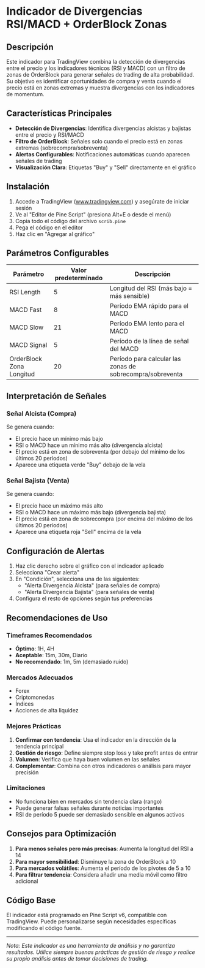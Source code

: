 # Indicador de Divergencias RSI/MACD + OrderBlock Zonas

## Descripción
Este indicador para TradingView combina la detección de divergencias entre el precio y los indicadores técnicos (RSI y MACD) con un filtro de zonas de OrderBlock para generar señales de trading de alta probabilidad. Su objetivo es identificar oportunidades de compra y venta cuando el precio está en zonas extremas y muestra divergencias con los indicadores de momentum.

## Características Principales
- **Detección de Divergencias**: Identifica divergencias alcistas y bajistas entre el precio y RSI/MACD
- **Filtro de OrderBlock**: Señales solo cuando el precio está en zonas extremas (sobrecompra/sobreventa)
- **Alertas Configurables**: Notificaciones automáticas cuando aparecen señales de trading
- **Visualización Clara**: Etiquetas "Buy" y "Sell" directamente en el gráfico

## Instalación

1. Accede a TradingView (www.tradingview.com) y asegúrate de iniciar sesión
2. Ve al "Editor de Pine Script" (presiona Alt+E o desde el menú)
3. Copia todo el código del archivo `scrib.pine`
4. Pega el código en el editor
5. Haz clic en "Agregar al gráfico"

## Parámetros Configurables

| Parámetro | Valor predeterminado | Descripción |
|-----------|---------------------|-------------|
| RSI Length | 5 | Longitud del RSI (más bajo = más sensible) |
| MACD Fast | 8 | Período EMA rápido para el MACD |
| MACD Slow | 21 | Período EMA lento para el MACD |
| MACD Signal | 5 | Período de la línea de señal del MACD |
| OrderBlock Zona Longitud | 20 | Período para calcular las zonas de sobrecompra/sobreventa |

## Interpretación de Señales

### Señal Alcista (Compra)
Se genera cuando:
- El precio hace un mínimo más bajo
- RSI o MACD hace un mínimo más alto (divergencia alcista)
- El precio está en zona de sobreventa (por debajo del mínimo de los últimos 20 períodos)
- Aparece una etiqueta verde "Buy" debajo de la vela

### Señal Bajista (Venta)
Se genera cuando:
- El precio hace un máximo más alto
- RSI o MACD hace un máximo más bajo (divergencia bajista)
- El precio está en zona de sobrecompra (por encima del máximo de los últimos 20 períodos)
- Aparece una etiqueta roja "Sell" encima de la vela

## Configuración de Alertas

1. Haz clic derecho sobre el gráfico con el indicador aplicado
2. Selecciona "Crear alerta"
3. En "Condición", selecciona una de las siguientes:
   - "Alerta Divergencia Alcista" (para señales de compra)
   - "Alerta Divergencia Bajista" (para señales de venta)
4. Configura el resto de opciones según tus preferencias

## Recomendaciones de Uso

### Timeframes Recomendados
- **Óptimo**: 1H, 4H
- **Aceptable**: 15m, 30m, Diario
- **No recomendado**: 1m, 5m (demasiado ruido)

### Mercados Adecuados
- Forex
- Criptomonedas
- Índices
- Acciones de alta liquidez

### Mejores Prácticas
1. **Confirmar con tendencia**: Usa el indicador en la dirección de la tendencia principal
2. **Gestión de riesgo**: Define siempre stop loss y take profit antes de entrar
3. **Volumen**: Verifica que haya buen volumen en las señales
4. **Complementar**: Combina con otros indicadores o análisis para mayor precisión

### Limitaciones
- No funciona bien en mercados sin tendencia clara (rango)
- Puede generar falsas señales durante noticias importantes
- RSI de período 5 puede ser demasiado sensible en algunos activos

## Consejos para Optimización

1. **Para menos señales pero más precisas**: Aumenta la longitud del RSI a 14
2. **Para mayor sensibilidad**: Disminuye la zona de OrderBlock a 10
3. **Para mercados volátiles**: Aumenta el período de los pivotes de 5 a 10
4. **Para filtrar tendencia**: Considera añadir una media móvil como filtro adicional

## Código Base
El indicador está programado en Pine Script v6, compatible con TradingView. Puede personalizarse según necesidades específicas modificando el código fuente.

---

*Nota: Este indicador es una herramienta de análisis y no garantiza resultados. Utilice siempre buenas prácticas de gestión de riesgo y realice su propio análisis antes de tomar decisiones de trading.*
